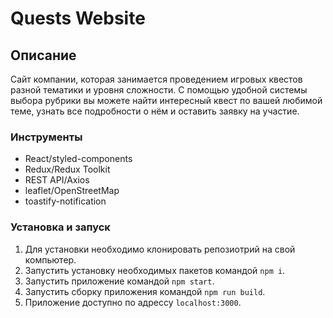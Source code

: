 # Quests Website

## Описание

Сайт компании, которая занимается проведением игровых квестов разной тематики и уровня сложности. С помощью удобной системы выбора рубрики вы можете найти интересный квест по вашей любимой теме, узнать все подробности о нём и оставить заявку на участие.

### Инструменты

- React/styled-components
- Redux/Redux Toolkit
- REST API/Axios
- leaflet/OpenStreetMap
- toastify-notification

### Установка и запуск

1. Для установки необходимо клонировать репозиотрий на свой компьютер.
2. Запустить установку необходимых пакетов командой `npm i`.
3. Запустить приложение командой `npm start`.
4. Запустить сборку приложения командой `npm run build`.
5. Приложение доступно по адрессу `localhost:3000`.

